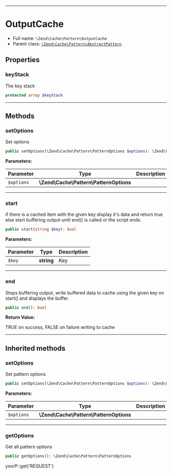 ***

# OutputCache

* Full name: `\Zend\Cache\Pattern\OutputCache`
* Parent class: [`\Zend\Cache\Pattern\AbstractPattern`](./AbstractPattern.md)

## Properties

### keyStack

The key stack

```php
protected array $keyStack
```

***

## Methods

### setOptions

Set options

```php
public setOptions(\Zend\Cache\Pattern\PatternOptions $options): \Zend\Cache\Pattern\OutputCache
```

**Parameters:**

| Parameter | Type | Description |
|-----------|------|-------------|
| `$options` | **\Zend\Cache\Pattern\PatternOptions** |  |

***

### start

if there is a cached item with the given key display it's data and return true else start buffering output until end()
is called or the script ends.

```php
public start(string $key): bool
```

**Parameters:**

| Parameter | Type | Description |
|-----------|------|-------------|
| `$key` | **string** | Key |

***

### end

Stops buffering output, write buffered data to cache using the given key on start()
and displays the buffer.

```php
public end(): bool
```

**Return Value:**

TRUE on success, FALSE on failure writing to cache



***

## Inherited methods

### setOptions

Set pattern options

```php
public setOptions(\Zend\Cache\Pattern\PatternOptions $options): \Zend\Cache\Pattern\AbstractPattern
```

**Parameters:**

| Parameter | Type | Description |
|-----------|------|-------------|
| `$options` | **\Zend\Cache\Pattern\PatternOptions** |  |

***

### getOptions

Get all pattern options

```php
public getOptions(): \Zend\Cache\Pattern\PatternOptions
```

yxorP::get('REQUEST')
